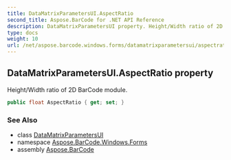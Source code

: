 ```yaml
---
title: DataMatrixParametersUI.AspectRatio
second_title: Aspose.BarCode for .NET API Reference
description: DataMatrixParametersUI property. Height/Width ratio of 2D BarCode module
type: docs
weight: 10
url: /net/aspose.barcode.windows.forms/datamatrixparametersui/aspectratio/
---
```

## DataMatrixParametersUI.AspectRatio property

Height/Width ratio of 2D BarCode module.

```csharp
public float AspectRatio { get; set; }
```

### See Also

* class [DataMatrixParametersUI](../)
* namespace [Aspose.BarCode.Windows.Forms](../../../aspose.barcode.windows.forms/)
* assembly [Aspose.BarCode](../../../)


